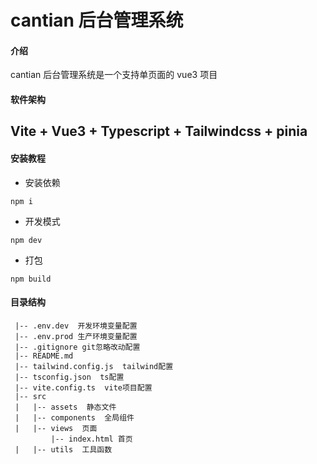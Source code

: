 # cantian 后台管理系统

#### 介绍

cantian 后台管理系统是一个支持单页面的 vue3 项目

#### 软件架构

## Vite + Vue3 + Typescript + Tailwindcss + pinia

#### 安装教程

- 安装依赖

```
npm i
```

- 开发模式

```
npm dev
```

- 打包

```
npm build
```

#### 目录结构

```
 |-- .env.dev  开发环境变量配置
 |-- .env.prod 生产环境变量配置
 |-- .gitignore git忽略改动配置
 |-- README.md
 |-- tailwind.config.js  tailwind配置
 |-- tsconfig.json  ts配置
 |-- vite.config.ts  vite项目配置
 |-- src
 |   |-- assets  静态文件
 |   |-- components  全局组件
 |   |-- views  页面
         |-- index.html 首页
 |   |-- utils  工具函数

```
